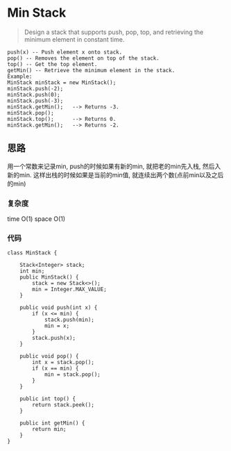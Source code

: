 # Min Stack
> Design a stack that supports push, pop, top, and retrieving the minimum element in constant time.

	push(x) -- Push element x onto stack.
	pop() -- Removes the element on top of the stack.
	top() -- Get the top element.
	getMin() -- Retrieve the minimum element in the stack.
	Example:
	MinStack minStack = new MinStack();
	minStack.push(-2);
	minStack.push(0);
	minStack.push(-3);
	minStack.getMin();   --> Returns -3.
	minStack.pop();
	minStack.top();      --> Returns 0.
	minStack.getMin();   --> Returns -2.

## 思路
用一个常数来记录min, push的时候如果有新的min, 就把老的min先入栈, 然后入新的min.
这样出栈的时候如果是当前的min值, 就连续出两个数(点前min以及之后的min)
### 复杂度
time O(1) space O(1)
### 代码
```
class MinStack {

    Stack<Integer> stack;
    int min;
    public MinStack() {
        stack = new Stack<>();
        min = Integer.MAX_VALUE;
    }
    
    public void push(int x) {
        if (x <= min) {
            stack.push(min);
            min = x;
        }
        stack.push(x);
    }
    
    public void pop() {
        int x = stack.pop();
        if (x == min) {
            min = stack.pop();
        }
    }
    
    public int top() {
        return stack.peek();
    }
    
    public int getMin() {
        return min;
    }
}

```